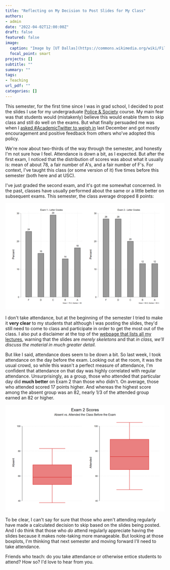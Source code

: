 ```yaml
---
title: "Reflecting on My Decision to Post Slides for My Class"
authors: 
- admin
date: "2022-04-02T12:00:00Z"
draft: false
featured: false
image:
  caption: "Image by [UT Dallas](https://commons.wikimedia.org/wiki/File:Microsoft_PowerPoint_Logo.png), [CC BY-SA 4.0](https://creativecommons.org/licenses/by-sa/4.0), via Wikimedia Commons"
  focal_point: smart
projects: []
subtitle: ""
summary: ""
tags:
- Teaching
url_pdf: ""
categories: []
---
```


This semester, for the first time since I was in grad school, I decided to post the slides I use for my undergraduate [Police & Society](https://jnix.netlify.app/courses/crcj2030/lectures/) course. My main fear was that students would (mistakenly) believe this would enable them to skip class and still do well on the exams. But what finally persuaded me was when I [asked #AcademicTwitter to weigh in](https://twitter.com/jnixy/status/1476240958836596743) last December and got mostly encouragement and positive feedback from others who've adopted this policy.

We're now about two-thirds of the way through the semester, and honestly I'm not sure how I feel. Attendance is down a bit, as I expected. But after the first exam, I noticed that the distribution of scores was about what it usually is: mean of about 78, a fair number of A's, and a fair number of F's. For context, I've taught this class (or some version of it) five times before this semester (both here and at USC).

I've just graded the second exam, and it's got me somewhat concerned. In the past, classes have usually performed about the same or a little better on subsequent exams. This semester, the class average dropped 8 points:

![hist](histograms.png)

I don't take attendance, but at the beginning of the semester I tried to make it **very clear** to my students that although I was posting the slides, they'd still need to come to class and participate in order to get the most out of the class. I also put a disclaimer at the top of the [webpage that lists all my lectures](https://jnix.netlify.app/courses/crcj2030/lectures/), warning that the slides are *merely skeletons* and that *in class, we'll discuss the material in much greater detail.* 

But like I said, attendance does seem to be down a bit. So last week, I took attendance on the day before the exam. Looking out at the room, it was the usual crowd, so while this wasn't a perfect measure of attendance, I'm confident that attendance on that day was highly correlated with regular attendance. Unsurprisingly, as a group, those who attended that particular day did **much better** on Exam 2 than those who didn't. On average, those who attended scored 17 points higher. And whereas the highest score among the absent group was an 82, nearly 1/3 of the attended group earned an 82 or higher. 

![box](boxplots.png)

To be clear, I can't say for sure that those who aren't attending regularly have made a calculated decision to skip based on the slides being posted. And I do think that those who *do* attend regularly appreciate having the slides because it makes note-taking more manageable. But looking at those boxplots, I'm thinking that next semester and moving forward I'll need to take attendance. 

Friends who teach: do you take attendance or otherwise entice students to attend? How so? I'd love to hear from you.

